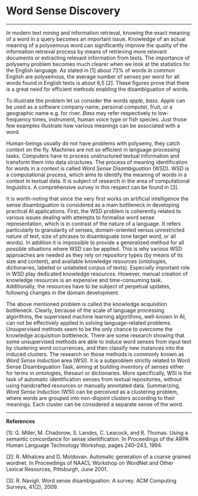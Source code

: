 # Word Sense Discovery


----------

In modern text mining and information retrieval, knowing the exact meaning of a word in a query becomes an important issue. Knowledge of an actual meaning of a polysemous word can significantly improve the quality of the information retrieval process by means of retrieving more relevant documents or extracting relevant information from texts. The importance of polysemy problem becomes much clearer when we look at the statistics for the English language. As stated in [1] about 73% of words in common
English are polysemous, the average number of senses per word for all words found in English
texts is about 6,5 [2]. These figures prove that there is a great need for efficient methods
enabling the disambiguation of words.

To illustrate the problem let us consider the words *apple*, *bass*. *Apple* can be used as a
software company name, personal computer, fruit, or a geographic name e.g. for river. *Bass*
may refer respectively to low-frequency tones, instrument, human voice type or fish species.
Just those few examples illustrate how various meanings can be associated with a word.

Human-beings usually do not have problems with polysemy, they catch context on the fly.
Machines are not so efficient in language processing tasks. Computers have to process unstructured textual information and transform them into data structures. The process of meaning identification for words in a context is called *Word Sense Disambiguation* (WSD). WSD is a computational process, which aims to identify the meaning of words in a context in textual data. It is subject of research in the area of computational linguistics. A comprehensive survey in this respect can be found in [3].

It is worth-noting that since the very first works on artificial intelligence the sense disambiguation is considered as a main bottleneck in developing practical AI applications. First, the WSD problem is coherently related to various issues dealing with attempts to formalise word sense representation, which is in contrast of the nature of a language. It refers particularly to granularity of senses, domain-oriented versus unrestricted nature of text, size of phrases to disambiguate (one target word, or all words). In addition it is impossible to provide a generalized method for all possible situations where WSD can be applied. This is why various WSD approaches are needed as they rely on repository types (by means of its size and content), and available knowledge resources (ontologies, dictionaries, labeled or unlabeled corpus of texts). Especially important role in WSD play dedicated knowledge resources. However, manual creation of knowledge resources is an expensive and time-consuming task. Additionally, the resources have to be subject of perpetual updates, following changes in the domain development.

The above mentioned problem is called the knowledge acquisition bottleneck. Clearly,
because of the scale of language processing algorithms, the supervised machine learning algorithms, well-known in AI, can not be effectively applied in solving language-related problems. Unsupervised methods seem to be the only chance to overcome the knowledge acquisition bottleneck. There are some research showing that some unsupervised methods are able to induce word senses from input text by clustering word occurrences, and then classify new instances into the induced clusters. The research on those methods is commonly known as *Word Sense Induction* area (WSI). It is a subproblem strictly related to Word Sense Disambiguation Task, aiming at building inventory of senses either for terms in ontologies, thesauri or dictionaries. More specifically, WSI is the task of automatic identification senses from textual repositories, without using handcrafted resources or manually annotated data. Summarizing, *Word Sense Induction* (WSI) can be perceived as a clustering problem, where words are grouped into non-disjoint clusters according to their meanings. Each cluster can be considered a separate sense of the word. 


----------


**References**

[1]: G. Miller, M. Chadorow, S. Landes, C. Leacock, and R. Thomas. Using a semantic concordance for sense identification. In Proceedings of the ARPA Human Language Technology
Workshop, pages 240–243, 1994.

[2]: R. Mihalcea and D. Moldovan. Automatic generation of a coarse grained wordnet. In
Proceedings of NAACL Workshop on WordNet and Other Lexical Resources, Pittsburgh,
June 2001.

[3]: R. Navigli. Word sense disambiguation: A survey. ACM Computing Surveys, 41(2), 2009.
